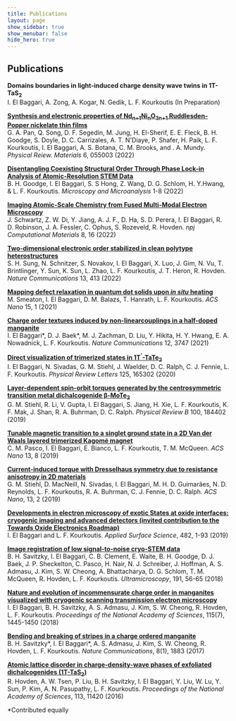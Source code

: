 ```yaml
---
title: Publications
layout: page
show_sidebar: true
show_menubar: false
hide_hero: true
---
```


## Publications


**Domains boundaries in light-induced charge density wave twins in 1T-TaS<sub>2</sub>**<br/>
I. El Baggari, A. Zong, A. Kogar, N. Gedik, L. F. Kourkoutis (In Preparation) 

[**Synthesis and electronic properties of Nd<sub>n+1</sub>Ni<sub>n</sub>O<sub>3n+1</sub> Ruddlesden-Popper nickelate thin films**](https://journals.aps.org/prmaterials/abstract/10.1103/PhysRevMaterials.6.055003)<br/>
G. A. Pan, Q. Song, D. F. Segedin, M.  Jung, H. El-Sherif, E. E. Fleck, B. H. Goodge, S. Doyle, D. C. Carrizales, A. T. N'Diaye, P. Shafer, H. Paik, L. F. Kourkoutis, I. El Baggari, A. S. Botana, C. M. Brooks, and . A. Mundy. *Physical Reiew. Materials* 6, 055003 (2022)

[**Disentangling Coexisting Structural Order Through Phase Lock-in Analysis of Atomic-Resolution STEM Data**](https://www.cambridge.org/core/journals/microscopy-and-microanalysis/article/disentangling-coexisting-structural-order-through-phase-lockin-analysis-of-atomicresolution-stem-data/6BFF368CFE4A59ED5FCA8F945BEFF160)<br/>
B. H. Goodge, I. El Baggari, S. S Hong, Z. Wang, D. G. Schlom, H. Y.Hwang, & L. F. Kourkoutis. *Microscopy and Microanalysis* 1-8 (2022)

[**Imaging Atomic-Scale Chemistry from Fused Multi-Modal Electron Microscopy**](https://www.nature.com/articles/s41524-021-00692-5)<br/>
J. Schwartz, Z. W. Di, Y. Jiang, A.  J. F., D. Ha, S. D. Perera, I. El Baggari, R. D. Robinson, J. A. Fessler, C. Ophus, S. Rozeveld,  R. Hovden. *npj Computational Materials* 8, 16 (2022) 

[**Two-dimensional electronic order stabilized in clean polytype heterostructures**](https://www.nature.com/articles/s41467-021-27947-5)<br/>
S. H. Sung, N. Schnitzer, S. Novakov, I. El Baggari, X. Luo, J. Gim, N. Vu, T. Brintlinger, Y. Sun, K. Sun, L. Zhao, L. F. Kourkoutis, J. T. Heron, R. Hovden. *Nature Communications* 13, 413 (2022)

[**Mapping defect relaxation in quantum dot solids upon <em>in situ</em> heating**](https://pubs.acs.org/doi/10.1021/acsnano.0c06990)<br/>
M. Smeaton, I. El Baggari, D. M. Balazs, T. Hanrath, L. F. Kourkoutis. *ACS Nano* 15, 1 (2021) 

[**Charge order textures induced by non-linearcouplings in a half-doped manganite**](https://www.nature.com/articles/s41467-021-24026-7)<br/>
I. El Baggari\*, D. J. Baek\*, M. J. Zachman, D. Liu, Y. Hikita, H. Y. Hwang, E. A. Nowadnick, L. F. Kourkoutis. *Nature Communications* 12, 3747 (2021)

[**Direct visualization of trimerized states in 1T<sup>'</sup>-TaTe<sub>2</sub>**](https://journals.aps.org/prl/abstract/10.1103/PhysRevLett.125.165302)<br/>
I. El Baggari, N. Sivadas, G. M. Stiehl, J. Waelder, D. C. Ralph, C. J. Fennie, L. F. Kourkoutis. *Physical Review Letters* 125, 165302 (2020)

[**Layer-dependent spin-orbit torques generated by the centrosymmetric transition metal dichalcogenide β-MoTe<sub>2</sub>**](https://journals.aps.org/prb/abstract/10.1103/PhysRevB.100.184402)<br/>
G. M. Stiehl, R. Li, V. Gupta, I. El Baggari, S. Jiang, H. Xie, L. F. Kourkoutis, K. F. Mak, J. Shan, R. A. Buhrman, D. C. Ralph. *Physical Review B* 100, 184402 (2019)

[**Tunable magnetic transition to a singlet ground state in a 2D Van der Waals layered trimerized Kagomé magnet**](https://pubs.acs.org/doi/10.1021/acsnano.9b04392)<br/>
C. M. Pasco, I. El Baggari, E. Bianco, L. F. Kourkoutis, T. M. McQueen. *ACS Nano* 13, 8 (2019)

[**Current-induced torque with Dresselhaus symmetry due to resistance anisotropy in 2D materials**](https://pubs.acs.org/doi/abs/10.1021/acsnano.8b09663)<br/>
G. M. Stiehl, D. MacNeill, N. Sivadas, I. El Baggari, M. H. D. Guimarães, N. D. Reynolds, L. F. Kourkoutis, R. A. Buhrman, C. J. Fennie, D. C. Ralph. *ACS Nano*, 13, 2 (2019)

[**Developments in electron microscopy of exotic States at oxide interfaces: cryogenic imaging and advanced detectors (invited contribution to the Towards Oxide Electronics Roadmap)**](https://www.sciencedirect.com/science/article/pii/S0169433219309432?via%3Dihub)<br/>
I. El Baggari and L. F. Kourkoutis. *Applied Surface Science*, 482, 1-93 (2019)

[**Image registration of low signal-to-noise cryo-STEM data**](https://www.sciencedirect.com/science/article/pii/S0304399117304369)<br/>
B. H. Savitzky, I. El Baggari, C. B. Clement, E. Waite, B. H. Goodge, D. J. Baek, J. P. Sheckelton, C. Pasco, H. Nair, N. J. Schreiber, J. Hoffman, A. S. Admasu, J. Kim, S. W. Cheong, A. Bhattacharya, D. G. Schlom, T. M. McQueen, R. Hovden, L. F. Kourkoutis. *Ultramicroscopy*, 191, 56-65 (2018)

[**Nature and evolution of incommensurate charge order in manganites visualized with cryogenic scanning transmission electron microscopy**](http://www.pnas.org/content/early/2018/01/29/1714901115)<br/>
I. El Baggari, B. H. Savitzky, A. S. Admasu, J. Kim, S. W. Cheong, R. Hovden, L. F. Kourkoutis. *Proceedings of the National Academy of Sciences*, 115(7), 1445-1450 (2018)

[**Bending and breaking of stripes in a charge ordered manganite**](https://www.nature.com/articles/s41467-017-02156-1)<br/>
B. H. Savitzky\*, I. El Baggari\*, A. S. Admasu, J. Kim, S. W. Cheong, R. Hovden, L. F. Kourkoutis. *Nature Communications*, 8(1), 1883 (2017) 

[**Atomic lattice disorder in charge-density-wave phases of exfoliated dichalcogenides (1T-TaS<sub>2</sub>)**](http://www.pnas.org/content/113/41/11420)<br/>
R. Hovden, A. W. Tsen, P. Liu, B. H. Savitzky, I. El Baggari, Y. Liu, W. Lu, Y. Sun, P. Kim, A. N. Pasupathy, L. F. Kourkoutis. *Proceedings of the National Academy of Sciences*, 113, 11420 (2016)


\*Contributed equally



